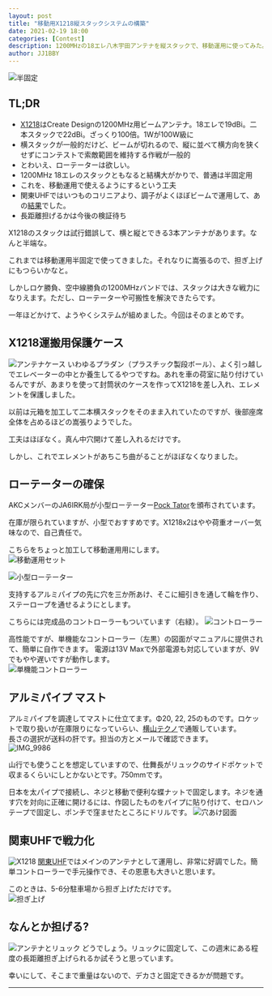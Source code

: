 ```yaml
---
layout: post
title: "移動用X1218縦スタックシステムの構築"
date: 2021-02-19 18:00
categories: [Contest]
description: 1200MHzの18エレ八木宇田アンテナを縦スタックで、移動運用に使ってみた。
author: JJ1BBY
---
```

![半固定](https://user-images.githubusercontent.com/79028771/108472690-6d73c600-72d0-11eb-8206-dfc09adffb6a.jpg)
## TL;DR
* [X1218](http://www.cd-corp.com/ama/430.pdf)はCreate Designの1200MHz用ビームアンテナ。18エレで19dBi。二本スタックで22dBi。ざっくり100倍。1Wが100W級に  
* 横スタックが一般的だけど、ビームが切れるので、縦に並べて横方向を狭くせずにコンテストで索敵範囲を維持する作戦が一般的  
* とわいえ、ローテーターは欲しい。
* 1200MHz 18エレのスタックともなると結構大がかりで、普通は半固定用  
* これを、移動運用で使えるようにするという工夫
* 関東UHFではいつものコリニアより、調子がよくほぼビームで運用して、あの[結果](https://jj1bby.com/contest/2021/02/14/2021-Kanto-UHF.html)でした。  
* 長距離担げるかは今後の検証待ち  

X1218のスタックは試行錯誤して、横と縦とできる3本アンテナがあります。なんと半端な。  

これまでは移動運用半固定で使ってきました。それなりに嵩張るので、担ぎ上げにもつらいかなと。  

しかしロケ勝負、空中線勝負の1200MHzバンドでは、スタックは大きな戦力になりえます。ただし、ローテーターや可搬性を解決できたらです。  

一年ほどかけて、ようやくシステムが組めました。今回はそのまとめです。  

## X1218運搬用保護ケース  
![アンテナケース](https://user-images.githubusercontent.com/79028771/108472694-6ea4f300-72d0-11eb-8253-c621699f4d6a.jpg)
いわゆるプラダン（プラスチック製段ボール）、よく引っ越しでエレベーターの中とか養生してるやつですね。あれを車の荷室に貼り付けているんですが、あまりを使って封筒状のケースを作ってX1218を差し入れ、エレメントを保護しました。  

以前は元箱を加工して二本横スタックをそのまま入れていたのですが、後部座席全体を占めるほどの嵩張りようでした。  

工夫はほぼなく。真ん中穴開けて差し入れるだけです。  

しかし、これでエレメントがあちこち曲がることがほぼなくなりました。  

## ローテーターの確保  
AKCメンバーのJA6IRK局が小型ローテーター[Pock Tator](http://pocke.tech/sell/pocke-tator/)を頒布されています。  

在庫が限られていますが、小型でおすすめです。X1218x2はやや荷重オーバー気味なので、自己責任で。  

こちらをちょっと加工して移動運用用にします。  
![移動運用セット](https://user-images.githubusercontent.com/79028771/108472705-719fe380-72d0-11eb-9ba2-c561c2312039.jpg)

![小型ローテーター](https://user-images.githubusercontent.com/79028771/108472718-749ad400-72d0-11eb-9f32-4730c82efe9b.JPG)

支持するアルミパイプの先に穴を三か所あけ、そこに細引きを通して輪を作り、ステーロープを通せるようにとします。  

こちらには完成品のコントローラーもついています（右緑）。
![コントローラー](https://user-images.githubusercontent.com/79028771/108472699-706eb680-72d0-11eb-9654-82e6e6675e87.jpg)

高性能ですが、単機能なコントローラー（左黒）の図面がマニュアルに提供されて、簡単に自作できます。  電源は13V Maxで外部電源も対応していますが、9Vでもやや遅いですが動作します。  
![単機能コントローラー](https://user-images.githubusercontent.com/79028771/108472696-6fd62000-72d0-11eb-8fc7-f3e3de0880bd.jpg)

## アルミパイプ マスト  
アルミパイプを調達してマストに仕立てます。Φ20, 22, 25のものです。ロケットで取り扱いが在庫限りになっていらい、[横山テクノ](http://www.yokoyama-techno.net/)で通販しています。  
長さの選択が送料の肝です。担当の方とメールで確認できます。  
![IMG_9986](https://user-images.githubusercontent.com/79028771/108472684-6c429900-72d0-11eb-898e-25f0473d23b6.jpg)

山行でも使うことを想定していますので、仕舞長がリュックのサイドポケットで収まるくらいにしとかないとです。750mmです。  

日本を太パイプで接続し、ネジと移動で便利な蝶ナットで固定します。ネジを通す穴を対向に正確に開けるには、作図したものをパイプに貼り付けて、セロハンテープで固定し、ポンチで窪ませたところにドリルです。
![穴あけ図面](https://user-images.githubusercontent.com/79028771/108477025-0ce78780-72d6-11eb-9625-559dcaccc643.png)

## 関東UHFで戦力化
![X1218](https://user-images.githubusercontent.com/79028771/108472673-6947a880-72d0-11eb-96e8-47d8ae1a5943.jpg)
[関東UHF](https://jj1bby.com/contest/2021/02/14/2021-Kanto-UHF.html)ではメインのアンテナとして運用し、非常に好調でした。簡単コントローラーで手元操作でき、その恩恵も大きいと思います。  

このときは、5-6分駐車場から担ぎ上げただけです。  
![担ぎ上げ](https://user-images.githubusercontent.com/79028771/108472714-7369a700-72d0-11eb-994e-88cae7355e4e.jpg)


## なんとか担げる?
![アンテナとリュック](https://user-images.githubusercontent.com/79028771/108472680-6b116c00-72d0-11eb-9059-518b8e156f47.jpg)
どうでしょう。リュックに固定して、この週末にある程度の長距離担ぎ上げられるか試そうと思っています。  

幸いにして、そこまで重量はないので、デカさと固定できるかが問題です。  

---
   
<script src="https://utteranc.es/client.js"
        repo="JJ1BBY/JJ1BBY.github.io"
        issue-term="pathname"
        theme="github-light"
        crossorigin="anonymous"
        async>
</script>

